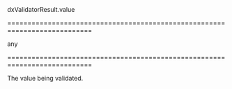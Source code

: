 <!--id-->dxValidatorResult.value<!--/id-->
===========================================================================
<!--type-->any<!--/type-->
===========================================================================

<!--shortDescription-->
The value being validated.
<!--/shortDescription-->

<!--fullDescription-->

<!--/fullDescription-->